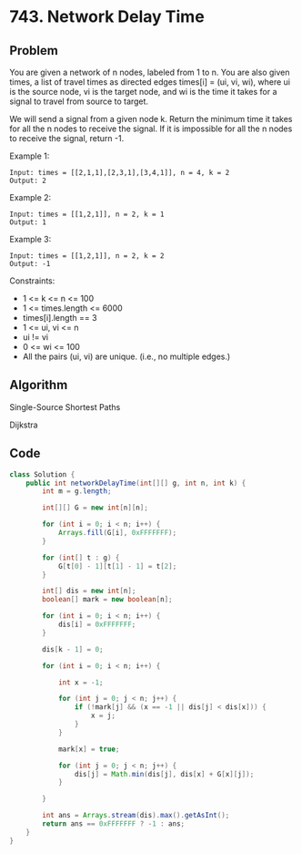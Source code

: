 # 743. Network Delay Time

## Problem 

You are given a network of n nodes, labeled from 1 to n. You are also given times, a list of travel times as directed edges times[i] = (ui, vi, wi), where ui is the source node, vi is the target node, and wi is the time it takes for a signal to travel from source to target.

We will send a signal from a given node k. Return the minimum time it takes for all the n nodes to receive the signal. If it is impossible for all the n nodes to receive the signal, return -1.

Example 1:
```
Input: times = [[2,1,1],[2,3,1],[3,4,1]], n = 4, k = 2
Output: 2
```

Example 2:
```
Input: times = [[1,2,1]], n = 2, k = 1
Output: 1
```

Example 3:
```
Input: times = [[1,2,1]], n = 2, k = 2
Output: -1
```

Constraints:

- 1 <= k <= n <= 100
- 1 <= times.length <= 6000
- times[i].length == 3
- 1 <= ui, vi <= n
- ui != vi
- 0 <= wi <= 100
- All the pairs (ui, vi) are unique. (i.e., no multiple edges.)

## Algorithm

Single-Source Shortest Paths

Dijkstra

## Code
```java
class Solution {
    public int networkDelayTime(int[][] g, int n, int k) {
        int m = g.length;

        int[][] G = new int[n][n];

        for (int i = 0; i < n; i++) {
            Arrays.fill(G[i], 0xFFFFFFF);
        }

        for (int[] t : g) {
            G[t[0] - 1][t[1] - 1] = t[2];
        }

        int[] dis = new int[n];
        boolean[] mark = new boolean[n];

        for (int i = 0; i < n; i++) {
            dis[i] = 0xFFFFFFF;
        }

        dis[k - 1] = 0;

        for (int i = 0; i < n; i++) {

            int x = -1;

            for (int j = 0; j < n; j++) {
                if (!mark[j] && (x == -1 || dis[j] < dis[x])) {
                    x = j;
                }
            }

            mark[x] = true;

            for (int j = 0; j < n; j++) {
                dis[j] = Math.min(dis[j], dis[x] + G[x][j]);
            }

        }

        int ans = Arrays.stream(dis).max().getAsInt();
        return ans == 0xFFFFFFF ? -1 : ans;
    }
}
```